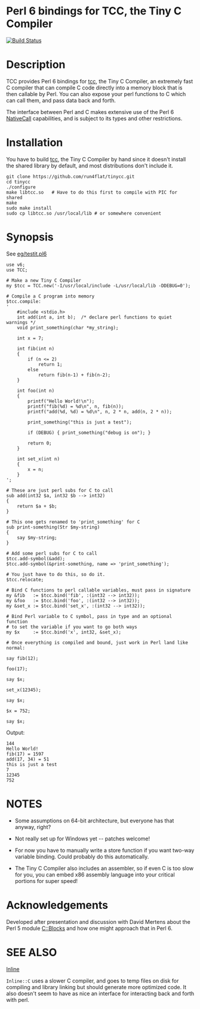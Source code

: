 # Perl 6 bindings for TCC, the Tiny C Compiler

[![Build Status](https://travis-ci.org/CurtTilmes/perl6-tcc.svg)](https://travis-ci.org/CurtTilmes/perl6-tcc)

# Description

TCC provides Perl 6 bindings for [tcc](https://bellard.org/tcc/), the
Tiny C Compiler, an extremely fast C compiler that can compile C code
directly into a memory block that is then callable by Perl.  You can
also expose your perl functions to C which can call them, and pass
data back and forth.

The interface between Perl and C makes extensive use of the Perl 6
[NativeCall](https://docs.perl6.org/language/nativecall) capabilities,
and is subject to its types and other restrictions.

# Installation

You have to build [tcc](https://bellard.org/tcc/), the Tiny C Compiler
by hand since it doesn't install the shared library by default, and
most distributions don't include it.

```
git clone https://github.com/run4flat/tinycc.git
cd tinycc
./configure
make libtcc.so   # Have to do this first to compile with PIC for shared
make
sudo make install
sudo cp libtcc.so /usr/local/lib # or somewhere convenient
```

# Synopsis
See [eg/testit.pl6](eg/testit.pl6)

```perl6
use v6;
use TCC;

# Make a new Tiny C Compiler
my $tcc = TCC.new('-I/usr/local/include -L/usr/local/lib -DDEBUG=0');

# Compile a C program into memory
$tcc.compile:
'
    #include <stdio.h>
    int add(int a, int b);  /* declare perl functions to quiet warnings */
    void print_something(char *my_string);

    int x = 7;

    int fib(int n)
    {
        if (n <= 2)
            return 1;
        else
            return fib(n-1) + fib(n-2);
    }

    int foo(int n)
    {
        printf("Hello World!\n");
        printf("fib(%d) = %d\n", n, fib(n));
        printf("add(%d, %d) = %d\n", n, 2 * n, add(n, 2 * n));

        print_something("this is just a test");

        if (DEBUG) { print_something("debug is on"); }

        return 0;
    }

    int set_x(int n)
    {
        x = n;
    }
';

# These are just perl subs for C to call
sub add(int32 $a, int32 $b --> int32)
{
    return $a + $b;
}

# This one gets renamed to 'print_something' for C
sub print-something(Str $my-string)
{
    say $my-string;
}

# Add some perl subs for C to call
$tcc.add-symbol(&add);
$tcc.add-symbol(&print-something, name => 'print_something');

# You just have to do this, so do it.
$tcc.relocate;

# Bind C functions to perl callable variables, must pass in signature
my &fib   := $tcc.bind('fib', :(int32 --> int32));
my &foo   := $tcc.bind('foo', :(int32 --> int32));
my &set_x := $tcc.bind('set_x', :(int32 --> int32));

# Bind Perl variable to C symbol, pass in type and an optional function
# to set the variable if you want to go both ways
my $x     := $tcc.bind('x', int32, &set_x);

# Once everything is compiled and bound, just work in Perl land like normal:

say fib(12);

foo(17);

say $x;

set_x(12345);

say $x;

$x = 752;

say $x;
```

Output:
```
144
Hello World!
fib(17) = 1597
add(17, 34) = 51
this is just a test
7
12345
752
```


# NOTES

* Some assumptions on 64-bit architecture, but everyone has that
  anyway, right?

* Not really set up for Windows yet -- patches welcome!

* For now you have to manually write a store function if you want
  two-way variable binding.  Could probably do this automatically.

* The Tiny C Compiler also includes an assembler, so if even C is too
  slow for you, you can embed x86 assembly language into your critical
  portions for super speed!

# Acknowledgements

Developed after presentation and discussion with David Mertens about
the Perl 5 module [C::Blocks](https://metacpan.org/pod/C::Blocks) and
how one might approach that in Perl 6.

# SEE ALSO

[Inline](https://github.com/FROGGS/p6-Inline-C)

`Inline::C` uses a slower C compiler, and goes to temp files on disk
for compiling and library linking but should generate more optimized
code.  It also doesn't seem to have as nice an interface for
interacting back and forth with perl.
